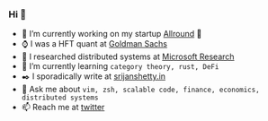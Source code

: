 ### Hi 👋
- 🔭 I’m currently working on my startup [Allround](https://allroundclub.com) :rocket:
- :watch: I was a HFT quant at [Goldman Sachs](https://www.goldmansachs.com/)
- :microscope: I researched distributed systems at [Microsoft Research](https://microsoft.com)
- 🌱 I’m currently learning `category theory, rust, DeFi`
- :black_nib: I sporadically write at [srijanshetty.in](https://srijanshetty.in)
- 💬 Ask me about `vim, zsh, scalable code, finance, economics, distributed systems`
- 📫 Reach me at [twitter](https://twitter.com/srijanshetty)
